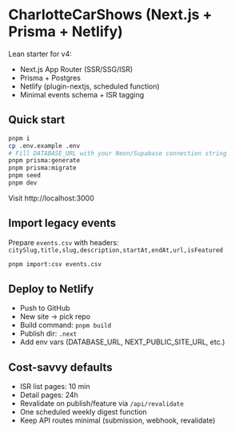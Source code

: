 # CharlotteCarShows (Next.js + Prisma + Netlify)

Lean starter for v4:
- Next.js App Router (SSR/SSG/ISR)
- Prisma + Postgres
- Netlify (plugin-nextjs, scheduled function)
- Minimal events schema + ISR tagging

## Quick start

```bash
pnpm i
cp .env.example .env
# Fill DATABASE_URL with your Neon/Supabase connection string
pnpm prisma:generate
pnpm prisma:migrate
pnpm seed
pnpm dev
```

Visit http://localhost:3000

## Import legacy events
Prepare `events.csv` with headers:
`citySlug,title,slug,description,startAt,endAt,url,isFeatured`

```bash
pnpm import:csv events.csv
```

## Deploy to Netlify
- Push to GitHub
- New site → pick repo
- Build command: `pnpm build`
- Publish dir: `.next`
- Add env vars (DATABASE_URL, NEXT_PUBLIC_SITE_URL, etc.)

## Cost-savvy defaults
- ISR list pages: 10 min
- Detail pages: 24h
- Revalidate on publish/feature via `/api/revalidate`
- One scheduled weekly digest function
- Keep API routes minimal (submission, webhook, revalidate)
